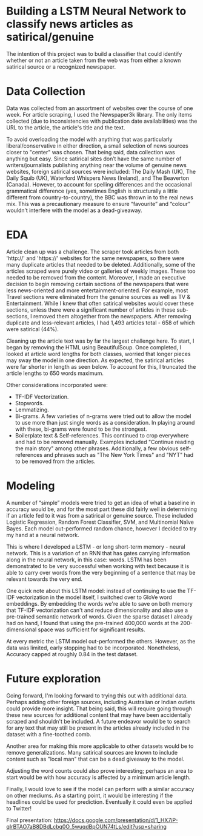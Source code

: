 # Building a LSTM Neural Network to classify news articles as satirical/genuine

The intention of this project was to build a classifier that could identify whether or not an article taken from the web was from either a known satirical source or a recognized newspaper. 

# Data Collection
Data was collected from an assortment of websites over the course of one week. For article scraping, I used the Newspaper3k library. The only items collected (due to inconsistencies with publication date availabilities) was the URL to the article, the article's title and the text.

To avoid overloading the model with anything that was particularly liberal/conservative in either direction, a small selection of news sources closer to "center" was chosen. That being said, data collection was anything but easy. Since satirical sites don’t have the same number of writers/journalists publishing anything near the volume of genuine news websites, foreign satirical sources were included: The Daily Mash (UK), The Daily Squib (UK), Waterford Whispers News (Ireland), and The Beaverton (Canada). However, to account for spelling differences and the occasional grammatical difference (yes, sometimes English is structurally a little different from country-to-country), the BBC was thrown in to the real news mix. This was a precautionary measure to ensure “favourite” and “colour” wouldn’t interfere with the model as a dead-giveaway.

# EDA
Article clean up was a challenge. The scraper took articles from both 'http://' and 'https://' websites for the same newspapers, so there were many duplicate articles that needed to be deleted. Additionally, some of the articles scraped were purely video or galleries of weekly images. These too needed to be removed from the content. Moreover, I made an executive decision to begin removing certain sections of the newspapers that were less news-oriented and more entertainment-oriented. For example, most Travel sections were eliminated from the genuine sources as well as TV & Entertainment. While I knew that often satirical websites would cover these sections, unless there were a significant number of articles in these sub-sections, I removed them altogether from the newspapers. After removing duplicate and less-relevant articles, I had 1,493 articles total - 658 of which were satirical (44%).

Cleaning up the article text was by far the largest challenge here. To start, I began by removing the HTML using BeautifulSoup. Once completed, I looked at article word lengths for both classes, worried that longer pieces may sway the model in one direction. As expected, the satirical articles were far shorter in length as seen below. To account for this, I truncated the article lengths to 650 words maximum.

Other considerations incorporated were:
- TF-IDF Vectorization.
- Stopwords. 
- Lemmatizing.
- Bi-grams. A few varieties of n-grams were tried out to allow the model to use more than just single words as a consideration. In playing around with these, bi-grams were found to be the strongest.
- Boilerplate text & Self-references. This continued to crop everywhere and had to be removed manually. Examples included "Continue reading the main story" among other phrases. Additionally, a few obvious self-references and phrases such as "The New York Times" and "NYT" had to be removed from the articles.

# Modeling
A number of “simple” models were tried to get an idea of what a baseline in accuracy would be, and for the most part these did fairly well in determining if an article fed to it was from a satirical or genuine source. These included Logistic Regression, Random Forest Classifier, SVM, and Multinomial Naïve Bayes. Each model out-performed random chance, however I decided to try my hand at a neural network.

This is where I developed a LSTM - or long short-term memory - neural network. This is a variation of an RNN that has gates carrying information along in the neural network, in this case: words. LSTM has been demonstrated to be very successful when working with text because it is able to carry over words from the very beginning of a sentence that may be relevant towards the very end.

One quick note about this LSTM model: instead of continuing to use the TF-IDF vectorization in the model itself, I switched over to GloVe word embeddings. By embedding the words we're able to save on both memory that TF-IDF vectorization can't and reduce dimensionality and also use a pre-trained semantic network of words. Given the sparse dataset I already had on hand, I found that using the pre-trained 400,000 words at the 200-dimensional space was sufficient for significant results.

At every metric the LSTM model out-performed the others. However, as the data was limited, early stopping had to be incorporated. Nonetheless, Accuracy capped at roughly 0.84 in the test dataset. 

# Future exploration

Going forward, I'm looking forward to trying this out with additional data. Perhaps adding other foreign sources, including Australian or Indian outlets could provide more insight. That being said, this will require going through these new sources for additional content that may have been accidentally scraped and shouldn't be included. A future endeavor would be to search for any text that may still be present in the articles already included in the dataset with a fine-toothed comb. 

Another area for making this more applicable to other datasets would be to remove generalizations. Many satirical sources are known to include content such as "local man" that can be a dead giveaway to the model.

Adjusting the word counts could also prove interesting; perhaps an area to start would be with how accuracy is affected by a minimum article length.

Finally, I would love to see if the model can perform with a similar accuracy on other mediums. As a starting point, it would be interesting if the headlines could be used for prediction. Eventually it could even be applied to Twitter!

Final presentation:
https://docs.google.com/presentation/d/1_HX7iP-qIrBTAO7aB8DBdLcbq0O_5wuqdBpOUN74tLs/edit?usp=sharing
